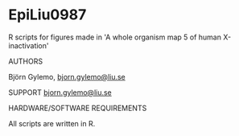 # EpiLiu0987
R scripts for figures made in 'A whole organism map 5 of human X-inactivation'

AUTHORS

Björn Gylemo, bjorn.gylemo@liu.se

SUPPORT bjorn.gylemo@liu.se

HARDWARE/SOFTWARE REQUIREMENTS

All scripts are written in R.
